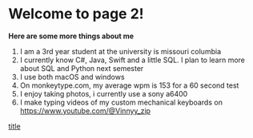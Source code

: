 # Welcome to page 2!

**Here are some more things about me**
1. I am a 3rd year student at the university is missouri columbia
2. I currently know C#, Java, Swift and a little SQL. I plan to learn more about SQL and Python next semester
3. I use both macOS and windows
4. On monkeytype.com, my average wpm is 153 for a 60 second test
5. I enjoy taking photos, i currently use a sony a6400
6. I make typing videos of my custom mechanical keyboards on https://www.youtube.com/@Vinnyy_zip

[title](https://imgur.com/a/36aIi16)
